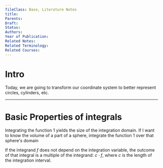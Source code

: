 ```yaml
---
fileClass: Base, Literature Notes
title: 
Parents: 
Draft: 
Status: 
Authors: 
Year of Publication: 
Related Notes: 
Related Terminology: 
Related Courses: 
---
```

# Intro
Today, we are going to transform our coordinate system to better represent circles, cylinders, etc.

---
# Basic Properties of integrals
Integrating the function 1 yields the size of the integration domain. If I want to know the volume of a part of a sphere, integrate the function 1 over that sphere's domain

If the integrand $f$ does not depend on the integration variable, the outcome of that integral is a multiple of the integrand: $c \cdot f$, where $c$ is the length of the integration interval. 